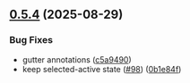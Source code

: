 ## [0.5.4](https://github.com/GhentCDH/annotated-text/compare/v0.5.3...v0.5.4) (2025-08-29)


### Bug Fixes

* gutter annotations ([c5a9490](https://github.com/GhentCDH/annotated-text/commit/c5a949002c40d7499ede87eade02c6855adcb086))
* keep selected-active state ([#98](https://github.com/GhentCDH/annotated-text/issues/98)) ([0b1e84f](https://github.com/GhentCDH/annotated-text/commit/0b1e84f7151393ca2db4af26585d01e77a1b690e))



